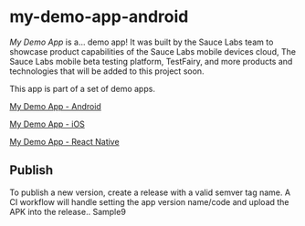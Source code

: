 # my-demo-app-android

*My Demo App* is a... demo app! 
It was built by the Sauce Labs team to showcase product capabilities of the Sauce Labs mobile devices cloud, The Sauce Labs mobile beta testing platform, TestFairy, and more products and technologies that will be added to this project soon.

This app is part of a set of demo apps.

[My Demo App - Android](https://github.com/saucelabs/my-demo-app-android)

[My Demo App - iOS](https://github.com/saucelabs/my-demo-app-ios)

[My Demo App - React Native](https://github.com/saucelabs/my-demo-app-rn)


## Publish

To publish a new version, create a release with a valid semver tag name. A CI workflow will handle setting the app version name/code and upload the APK into the release.. Sample9
